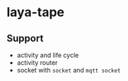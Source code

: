 # laya-tape

## Support
* activity and life cycle
* activity router
* socket with `socket` and `mqtt socket`